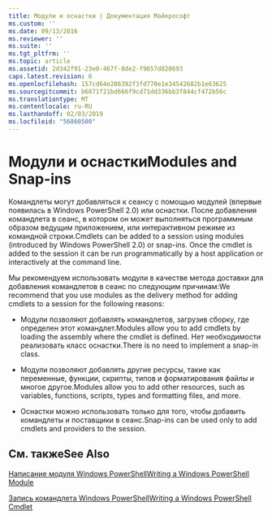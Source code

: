```yaml
---
title: Модули и оснастки | Документация Майкрософт
ms.custom: ''
ms.date: 09/13/2016
ms.reviewer: ''
ms.suite: ''
ms.tgt_pltfrm: ''
ms.topic: article
ms.assetid: 2d342f91-23e0-467f-8de2-f9657d820693
caps.latest.revision: 6
ms.openlocfilehash: 157cd64e286392f3fd770e1e34542682b1e63625
ms.sourcegitcommit: b6871f21bd666f9cd71dd336bb3f844cf472b56c
ms.translationtype: MT
ms.contentlocale: ru-RU
ms.lasthandoff: 02/03/2019
ms.locfileid: "56860500"
---
```

# <a name="modules-and-snap-ins"></a><span data-ttu-id="9d6e5-102">Модули и оснастки</span><span class="sxs-lookup"><span data-stu-id="9d6e5-102">Modules and Snap-ins</span></span>

<span data-ttu-id="9d6e5-103">Командлеты могут добавляться к сеансу с помощью модулей (впервые появилась в Windows PowerShell 2.0) или оснастки. После добавления командлета в сеанс, в котором он может выполняться программным образом ведущим приложением, или интерактивном режиме из командной строки.</span><span class="sxs-lookup"><span data-stu-id="9d6e5-103">Cmdlets can be added to a session using modules (introduced by Windows PowerShell 2.0) or snap-ins. Once the cmdlet is added to the session it can be run programmatically by a host application or interactively at the command line.</span></span>

<span data-ttu-id="9d6e5-104">Мы рекомендуем использовать модули в качестве метода доставки для добавления командлетов в сеанс по следующим причинам:</span><span class="sxs-lookup"><span data-stu-id="9d6e5-104">We recommend that you use modules as the delivery method for adding cmdlets to a session for the following reasons:</span></span>

- <span data-ttu-id="9d6e5-105">Модули позволяют добавлять командлетов, загрузив сборку, где определен этот командлет.</span><span class="sxs-lookup"><span data-stu-id="9d6e5-105">Modules allow you to add cmdlets by loading the assembly where the cmdlet is defined.</span></span> <span data-ttu-id="9d6e5-106">Нет необходимости реализовать класс оснастки.</span><span class="sxs-lookup"><span data-stu-id="9d6e5-106">There is no need to implement a snap-in class.</span></span>

- <span data-ttu-id="9d6e5-107">Модули позволяют добавлять другие ресурсы, такие как переменные, функции, скрипты, типов и форматирования файлы и многое другое.</span><span class="sxs-lookup"><span data-stu-id="9d6e5-107">Modules allow you to add other resources, such as variables, functions, scripts, types and formatting files, and more.</span></span>

- <span data-ttu-id="9d6e5-108">Оснастки можно использовать только для того, чтобы добавить командлеты и поставщики в сеанс.</span><span class="sxs-lookup"><span data-stu-id="9d6e5-108">Snap-ins can be used only to add cmdlets and providers to the session.</span></span>

## <a name="see-also"></a><span data-ttu-id="9d6e5-109">См. также</span><span class="sxs-lookup"><span data-stu-id="9d6e5-109">See Also</span></span>

[<span data-ttu-id="9d6e5-110">Написание модуля Windows PowerShell</span><span class="sxs-lookup"><span data-stu-id="9d6e5-110">Writing a Windows PowerShell Module</span></span>](../module/writing-a-windows-powershell-module.md)

[<span data-ttu-id="9d6e5-111">Запись командлета Windows PowerShell</span><span class="sxs-lookup"><span data-stu-id="9d6e5-111">Writing a Windows PowerShell Cmdlet</span></span>](./writing-a-windows-powershell-cmdlet.md)
